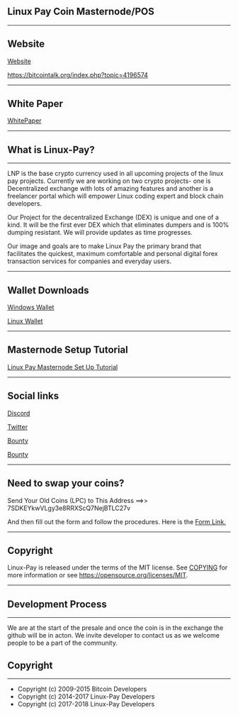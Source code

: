 
## Linux Pay Coin Masternode/POS

----------------------------------------------------------------------------------------------------------------------------
## Website

<a href=https://linux-pay.com>Website</a>

 https://bitcointalk.org/index.php?topic=4196574

----------------------------------------------------------------------------------------------------------------------------

## White Paper

<a href=https://linux-pay.com/web/LINUX-PAY-COIN-WHITE-PAPER-v1.0.pdf>WhitePaper</a>


----------------------------------------------------------------------------------------------------------------------------


 ## What is Linux-Pay?
----------------------------------------------------------------------------------------------------------------------------

LNP is the base crypto currency used in all upcoming projects of the linux pay projects. Currently we are working on two crypto projects- one is Decentralized exchange with lots of amazing features and another is a freelancer portal which will empower Linux coding expert and block chain developers.

Our Project for the decentralized Exchange (DEX) is unique and one of a kind. It will be the first ever DEX which that eliminates dumpers and is 100% dumping resistant. We will provide updates as time progresses.

Our image and goals are to make Linux Pay the primary brand that facilitates the quickest, maximum comfortable and personal digital forex transaction services for companies and everyday users.

----------------------------------------------------------------------------------------------------------------------------

## Wallet Downloads

<a href=https://linux-pay.com/web/wallet/linuxpay-qt.exe>Windows Wallet</a>

<a href=http://www.linux-pay.com/web/wallet/lnp-linux.tar.gz>Linux Wallet</a>

----------------------------------------------------------------------------------------------------------------------------

## Masternode Setup Tutorial


<a href=https://medium.com/@marcusfox555/linux-pay-lnp-masternode-set-up-for-windows-and-vps-63531917f34>Linux Pay Masternode Set Up Tutorial</a> 

----------------------------------------------------------------------------------------------------------------------------
## Social links


<a href=https://discord.me/linuxpay>Discord</a>
 
<a href=https://twitter.com/linuxpay>Twitter</a>
   
<a href=https://alpha.bounty0x.io/bounties/215471>Bounty</a>

<a href=https://alpha.bounty0x.io/bounties/215471>Bounty</a>

   

----------------------------------------------------------------------------------------------------------------------------

## Need to swap your coins?


Send Your Old Coins (LPC) to This Address ==>>  7SDKEYkwVLgy3e8RRXScQ7NejBTLC27v 
                                 
And then fill out the form and follow the procedures. Here is the <a href=https://docs.google.com/forms/d/e/1FAIpQLSehbGExBDAw4twE65aUTCosySFmkytFPKoHRU2U5Jo9Lv05bg/viewform>
Form Link.</a>

----------------------------------------------------------------------------------------------------------------------------

## Copyright

Linux-Pay is released under the terms of the MIT license. See [COPYING](COPYING) for more
information or see https://opensource.org/licenses/MIT.

----------------------------------------------------------------------------------------------------------------------------

## Development Process
----------------------------------------------------------------------------------------------------------------------------

We are at the start of the presale and once the coin is in the exchange the github will be in acton. We invite developer to contact us as we welcome people to be a part of the community.


## Copyright
----------------------------------------------------------------------------------------------------------------------------

- Copyright (c) 2009-2015 Bitcoin Developers
- Copyright (c) 2014-2017 Linux-Pay Developers
- Copyright (c) 2017-2018 Linux-Pay Developers



